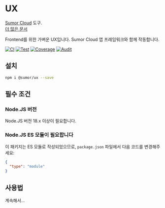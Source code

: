 # UX

[Sumor Cloud](https://sumor.cloud) 도구.  
[더 많은 문서](https://sumor.cloud/ux)

Frontend를 위한 가벼운 UX입니다. Sumor Cloud 앱 프레임워크와 함께 작동합니다.

[![CI](https://github.com/sumor-cloud/ux/actions/workflows/ci.yml/badge.svg)](https://github.com/sumor-cloud/ux/actions/workflows/ci.yml)
[![Test](https://github.com/sumor-cloud/ux/actions/workflows/ut.yml/badge.svg)](https://github.com/sumor-cloud/ux/actions/workflows/ut.yml)
[![Coverage](https://github.com/sumor-cloud/ux/actions/workflows/coverage.yml/badge.svg)](https://github.com/sumor-cloud/ux/actions/workflows/coverage.yml)
[![Audit](https://github.com/sumor-cloud/ux/actions/workflows/audit.yml/badge.svg)](https://github.com/sumor-cloud/ux/actions/workflows/audit.yml)

## 설치

```bash
npm i @sumor/ux --save
```

## 필수 조건

### Node.JS 버전

Node.JS 버전 18.x 이상이 필요합니다.

### Node.JS ES 모듈이 필요합니다

이 패키지는 ES 모듈로 작성되었으므로,
`package.json` 파일에서 다음 코드를 변경해주세요:

```json
{
  "type": "module"
}
```

## 사용법

계속해서...
